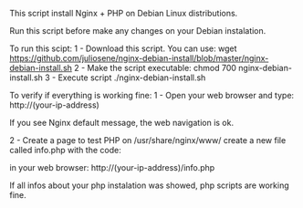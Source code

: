 This script install Nginx + PHP on Debian Linux distributions.

Run this script before make any changes on your Debian instalation. 

To run this scipt:
1 - Download this script. You can use:
wget https://github.com/juliosene/nginx-debian-install/blob/master/nginx-debian-install.sh
2 - Make the script executable:
chmod 700 nginx-debian-install.sh
3 - Execute script
./nginx-debian-install.sh

To verify if everything is working fine:
1 - Open your web browser and type:
http://(your-ip-address)

If you see Nginx default message, the web navigation is ok.

2 - Create a page to test PHP
on /usr/share/nginx/www/ create a new file called info.php with the code:
<?php
phpinfo();
?>

in your web browser:
http://(your-ip-address)/info.php

If all infos about your php instalation was showed, php scripts are working fine.
